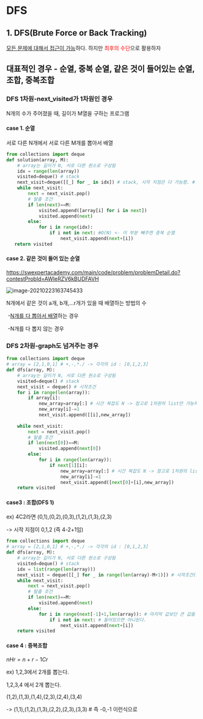# DFS

## 1. DFS(Brute Force or Back Tracking)

<u>모든 문제에 대해서 접근이 가능</u>하다. 하지만 <span style ='color:red'>최후의 수단</span>으로 활용하자

## 대표적인 경우 - 순열, 중복 순열, 같은 것이 들어있는 순열, 조합, 중복조합

### DFS 1차원-next_visited가 1차원인 경우

N개의 수가 주어졌을 때, 길이가 M열을 구하는 프로그램

#### case 1. 순열

서로 다른 N개에서 서로 다른 M개를 뽑아서 배열

```python
from collections import deque
def solution(array, M):
	# array는 길이가 N, 서로 다른 원소로 구성됨
    idx = range(len(array))
    visited=deque() # stack
    next_visit=deque([[_] for _ in idx]) # stack, 시작 지점은 다 가능함. # 시작 조건
    while next_visit:
        next = next_visit.pop()
        # 탈출 조건
        if len(next)==M:
            visited.append([array[i] for i in next])
            visited.append(next)
        else:
            for i in range(idx):
                if i not in next: #O(N) <- 이 부분 빼주면 중복 순열
                    next_visit.append(next+[i])
   return visited           
```



#### case 2. 같은 것이 들어 있는 순열

https://swexpertacademy.com/main/code/problem/problemDetail.do?contestProbId=AWIeRZV6kBUDFAVH

![image-20210223163745433](C:\Users\admin\AppData\Roaming\Typora\typora-user-images\image-20210223163745433.png)



N개에서 같은 것이 a개, b개,...r개가 있을 때 배열하는 방법의 수

​	-<u>N개를 다 뽑아서 배열</u>하는 경우

​	-N개를 다 뽑지 않는 경우

### DFS 2차원-graph도 넘겨주는 경우

```python
from collections import deque
# array = [2,1,0,1] # +,-,*./ -> 각각의 id : [0,1,2,3]
def dfs(array, M):
    # array는 길이가 N, 서로 다른 원소로 구성됨
    visited=deque() # stack
    next_visit = deque() # 시작조건
    for i in range(len(array)):
        if array[i]:
            new_array=array[:] # 시간 복잡도 N -> 참고로 1차원의 list만 가능하다.
            new_array[i]-=1
            next_visit.append([[i],new_array])
    
    while next_visit:
        next = next_visit.pop()
        # 탈출 조건
        if len(next[0])==M:
            visited.append(next[0])
        else:
            for i in range(len(array)):
                if next[1][i]:
                    new_array=array[:] # 시간 복잡도 N -> 참고로 1차원의 list만 가능하다.
                    new_array[i]-=1
                    next_visit.append([next[0]+[i],new_array])
    return visited                  
```

#### case3 : 조합(DFS 1)

ex) 4C2라면 (0,1),(0,2),(0,3),(1,2),(1,3),(2,3)

-> 시작 지점이 0,1,2 (즉 4-2+1임)

```python
from collections import deque
# array = [2,1,0,1] # +,-,*./ -> 각각의 id : [0,1,2,3]
def dfs(array, M):
    # array는 길이가 N, 서로 다른 원소로 구성됨
    visited=deque() # stack
    idx = list(range(len(array)))
    next_visit = deque([[_] for _ in range(len(array)-M+1)]) # 시작조건(순열과 차이)
    while next_visit:
        next = next_visit.pop()
        # 탈출 조건
        if len(next)==M:
            visited.append(next)
        else:
            for i in range(next[-1]+1,len(array)): # 마지막 값보단 큰 값을 넣는다
				if i not in next: # 들어있으면 아니된다.
					next_visit.append(next+[i])
    return visited                  
```

#### case 4 : 중복조합

$nHr = n+r-1Cr$

ex) 1,2,3에서 2개를 뽑는다.

1,2,3,4 에서 2개 뽑는다.

(1,2),(1,3),(1,4),(2,3),(2,4),(3,4)

-> (1,1),(1,2),(1,3),(2,2),(2,3),(3,3) # 즉 -0,-1 이런식으로